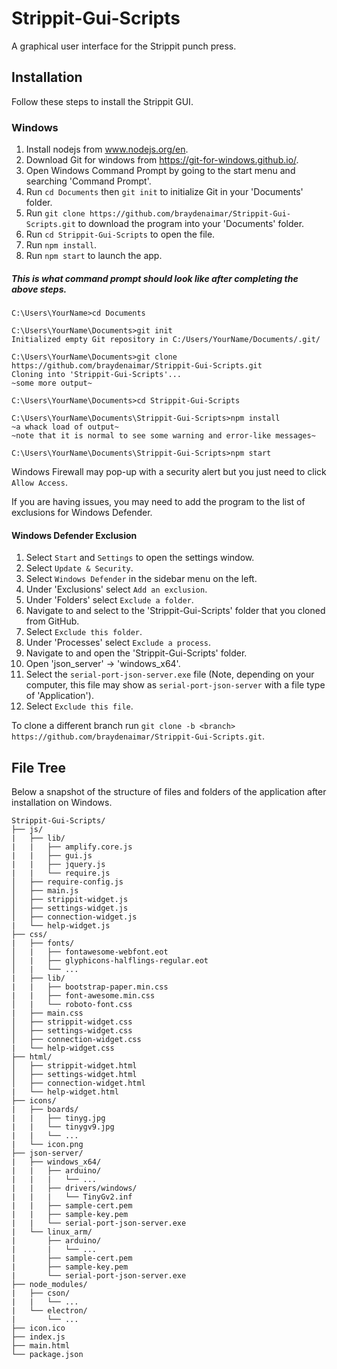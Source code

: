 # Strippit-Gui-Scripts
A graphical user interface for the Strippit punch press.


Installation
-----
Follow these steps to install the Strippit GUI.

### Windows

1. Install nodejs from www.nodejs.org/en.
1. Download Git for windows from https://git-for-windows.github.io/.
2. Open Windows Command Prompt by going to the start menu and searching 'Command Prompt'.
3. Run `cd Documents` then `git init` to initialize Git in your 'Documents' folder.
4. Run `git clone https://github.com/braydenaimar/Strippit-Gui-Scripts.git` to download the program into your 'Documents' folder.
4. Run `cd Strippit-Gui-Scripts` to open the file.
5. Run `npm install`.
5. Run `npm start` to launch the app.

##### This is what command prompt should look like after completing the above steps.
```
C:\Users\YourName>cd Documents

C:\Users\YourName\Documents>git init
Initialized empty Git repository in C:/Users/YourName/Documents/.git/

C:\Users\YourName\Documents>git clone https://github.com/braydenaimar/Strippit-Gui-Scripts.git
Cloning into 'Strippit-Gui-Scripts'...
~some more output~

C:\Users\YourName\Documents>cd Strippit-Gui-Scripts

C:\Users\YourName\Documents\Strippit-Gui-Scripts>npm install
~a whack load of output~
~note that it is normal to see some warning and error-like messages~

C:\Users\YourName\Documents\Strippit-Gui-Scripts>npm start

```

Windows Firewall may pop-up with a security alert but you just need to click `Allow Access`.

If you are having issues, you may need to add the program to the list of exclusions for Windows Defender.

#### Windows Defender Exclusion

1. Select `Start` and `Settings` to open the settings window.
2. Select `Update & Security`.
3. Select `Windows Defender` in the sidebar menu on the left.
4. Under 'Exclusions' select `Add an exclusion`.
5. Under 'Folders' select `Exclude a folder`.
6. Navigate to and select to the 'Strippit-Gui-Scripts' folder that you cloned from GitHub.
7. Select `Exclude this folder`.
8. Under 'Processes' select `Exclude a process`.
9. Navigate to and open the 'Strippit-Gui-Scripts' folder.
10. Open 'json_server' -> 'windows_x64'.
11. Select the `serial-port-json-server.exe` file (Note, depending on your computer, this file may show as `serial-port-json-server` with a file type of 'Application').
12. Select `Exclude this file`.

To clone a different branch run `git clone -b <branch> https://github.com/braydenaimar/Strippit-Gui-Scripts.git`.

File Tree
-----
Below a snapshot of the structure of files and folders of the application after installation on Windows.

```
Strippit-Gui-Scripts/
├── js/
|   ├── lib/
|   |   ├── amplify.core.js
|   |   ├── gui.js
|   |   ├── jquery.js
|   |   └── require.js
│   ├── require-config.js
│   ├── main.js
│   ├── strippit-widget.js
│   ├── settings-widget.js
│   ├── connection-widget.js
|   └── help-widget.js
├── css/
|   ├── fonts/
│   |   ├── fontawesome-webfont.eot
│   |   ├── glyphicons-halflings-regular.eot
│   |   └── ...
|   ├── lib/
|   |   ├── bootstrap-paper.min.css
|   |   ├── font-awesome.min.css
│   |   └── roboto-font.css
|   ├── main.css
│   ├── strippit-widget.css
│   ├── settings-widget.css
│   ├── connection-widget.css
|   └── help-widget.css
├── html/
│   ├── strippit-widget.html
│   ├── settings-widget.html
│   ├── connection-widget.html
|   └── help-widget.html
├── icons/
|   ├── boards/
|   |   ├── tinyg.jpg
|   |   └── tinygv9.jpg
|   |   └── ...
|   └── icon.png
├── json-server/
|   ├── windows_x64/
|   |   ├── arduino/
|   |   |   └── ...
|   |   ├── drivers/windows/
|   |   |   └── TinyGv2.inf
|   |   ├── sample-cert.pem
|   |   ├── sample-key.pem
|   |   └── serial-port-json-server.exe
|   └── linux_arm/
|       ├── arduino/
|       |   └── ...
|       ├── sample-cert.pem
|       ├── sample-key.pem
|       └── serial-port-json-server.exe
├── node_modules/
|   ├── cson/
|   |   └── ...
|   └── electron/
|       └── ...
├── icon.ico
├── index.js
├── main.html
└── package.json
```
